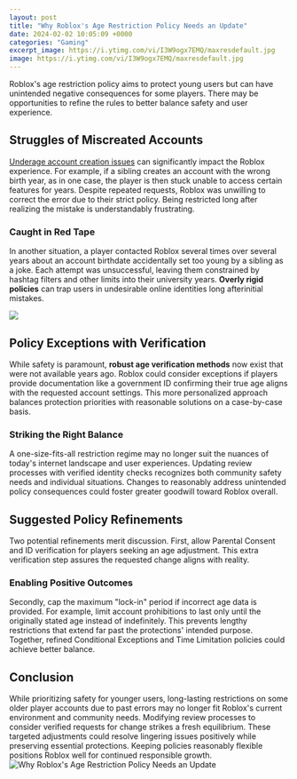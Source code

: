 ```yaml
---
layout: post
title: "Why Roblox's Age Restriction Policy Needs an Update"
date: 2024-02-02 10:05:09 +0000
categories: "Gaming"
excerpt_image: https://i.ytimg.com/vi/I3W9ogx7EMQ/maxresdefault.jpg
image: https://i.ytimg.com/vi/I3W9ogx7EMQ/maxresdefault.jpg
---
```


Roblox's age restriction policy aims to protect young users but can have unintended negative consequences for some players. There may be opportunities to refine the rules to better balance safety and user experience.
## Struggles of Miscreated Accounts  
[Underage account creation issues](https://store.fi.io.vn/collection/pitbull) can significantly impact the Roblox experience. For example, if a sibling creates an account with the wrong birth year, as in one case, the player is then stuck unable to access certain features for years. Despite repeated requests, Roblox was unwilling to correct the error due to their strict policy. Being restricted long after realizing the mistake is understandably frustrating. 
### Caught in Red Tape
In another situation, a player contacted Roblox several times over several years about an account birthdate accidentally set too young by a sibling as a joke. Each attempt was unsuccessful, leaving them constrained by hashtag filters and other limits into their university years. **Overly rigid policies** can trap users in undesirable online identities long afterinitial mistakes.

![](https://i.ytimg.com/vi/gF40fMq3Y3w/maxresdefault.jpg)
## Policy Exceptions with Verification
While safety is paramount, **robust age verification methods** now exist that were not available years ago. Roblox could consider exceptions if players provide documentation like a government ID confirming their true age aligns with the requested account settings. This more personalized approach balances protection priorities with reasonable solutions on a case-by-case basis.  
### Striking the Right Balance 
A one-size-fits-all restriction regime may no longer suit the nuances of today's internet landscape and user experiences. Updating review processes with verified identity checks recognizes both community safety needs and individual situations. Changes to reasonably address unintended policy consequences could foster greater goodwill toward Roblox overall.
## Suggested Policy Refinements
Two potential refinements merit discussion. First, allow Parental Consent and ID verification for players seeking an age adjustment. This extra verification step assures the requested change aligns with reality. 
### Enabling Positive Outcomes 
Secondly, cap the maximum "lock-in" period if incorrect age data is provided. For example, limit account prohibitions to last only until the originally stated age instead of indefinitely. This prevents lengthy restrictions that extend far past the protections' intended purpose. Together, refined Conditional Exceptions and Time Limitation policies could achieve better balance.
## Conclusion 
While prioritizing safety for younger users, long-lasting restrictions on some older player accounts due to past errors may no longer fit Roblox's current environment and community needs. Modifying review processes to consider verified requests for change strikes a fresh equilibrium. These targeted adjustments could resolve lingering issues positively while preserving essential protections. Keeping policies reasonably flexible positions Roblox well for continued responsible growth.
![Why Roblox's Age Restriction Policy Needs an Update](https://i.ytimg.com/vi/I3W9ogx7EMQ/maxresdefault.jpg)